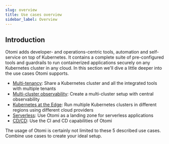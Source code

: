 ```yaml
---
slug: overview
title: Use cases overview
sidebar_label: Overview
---
```


## Introduction

Otomi adds developer- and operations-centric tools, automation and self-service on top of Kubernetes. It contains a complete suite of pre-configured tools and guardrails to run containerized applications securely on any Kubernetes cluster in any cloud. In this section we'll dive a little deeper into the use cases Otomi supports.

- [Multi-tenancy](multi-tenancy.md): Share a Kubernetes cluster and all the integrated tools with multiple tenants
- [Multi-cluster observability](multi-cluster.md): Create a multi-cluster setup with central observability
- [Kubernetes at the Edge](edge.md): Run multiple Kubernetes clusters in different regions using different cloud providers
- [Serverless](serverless.md): Use Otomi as a landing zone for serverless applications
- [CD/CD](ci-cd.md): Use the CI and CD capabilities of Otomi

The usage of Otomi is certainly not limited to these 5 described use cases. Combine use cases to create your ideal setup.

